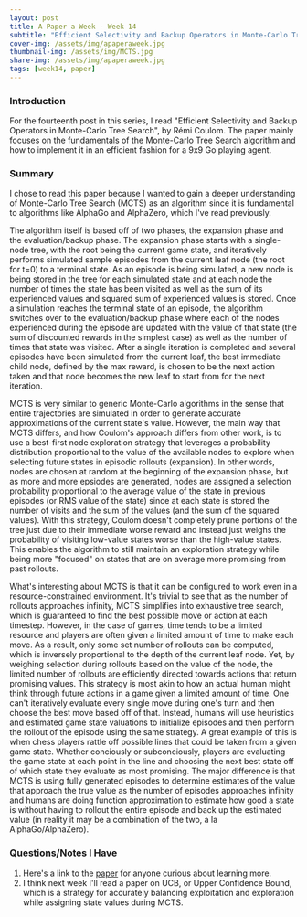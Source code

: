 ```yaml
---
layout: post
title: A Paper a Week - Week 14
subtitle: "Efficient Selectivity and Backup Operators in Monte-Carlo Tree Search, by Rémi Coulom"
cover-img: /assets/img/apaperaweek.jpg
thumbnail-img: /assets/img/MCTS.jpg
share-img: /assets/img/apaperaweek.jpg
tags: [week14, paper]
---
```


### Introduction
For the fourteenth post in this series, I read "Efficient Selectivity and Backup Operators in Monte-Carlo Tree Search", by Rémi Coulom. The paper mainly focuses on the fundamentals of the Monte-Carlo Tree Search algorithm and how to implement it in an efficient fashion for a 9x9 Go playing agent.


### Summary
I chose to read this paper because I wanted to gain a deeper understanding of Monte-Carlo Tree Search (MCTS) as an algorithm since it is fundamental to algorithms like AlphaGo and AlphaZero, which I've read previously.

The algorithm itself is based off of two phases, the expansion phase and the evaluation/backup phase. The expansion phase starts with a single-node tree, with the root being the current game state, and iteratively performs simulated sample episodes from the current leaf node (the root for t=0) to a terminal state. As an episode is being simulated, a new node is being stored in the tree for each simulated state and at each node the number of times the state has been visited as well as the sum of its experienced values and squared sum of experienced values is stored. Once a simulation reaches the terminal state of an episode, the algorithm switches over to the evaluation/backup phase where each of the nodes experienced during the episode are updated with the value of that state (the sum of discounted rewards in the simplest case) as well as the number of times that state was visited. After a single iteration is completed and several episodes have been simulated from the current leaf, the best immediate child node, defined by the max reward, is chosen to be the next action taken and that node becomes the new leaf to start from for the next iteration.

MCTS is very similar to generic Monte-Carlo algorithms in the sense that entire trajectories are simulated in order to generate accurate approximations of the current state's value. However, the main way that MCTS differs, and how Coulom's approach differs from other work, is to use a best-first node exploration strategy that leverages a probability distribution proportional to the value of the available nodes to explore when selecting future states in episodic rollouts (expansion). In other words, nodes are chosen at random at the beginning of the expansion phase, but as more and more epsiodes are generated, nodes are assigned a selection probability proportional to the average value of the state in previous episodes (or RMS value of the state) since at each state is stored the number of visits and the sum of the values (and the sum of the squared values). With this strategy, Coulom doesn't completely prune portions of the tree just due to their immediate worse reward and instead just weighs the probability of visiting low-value states worse than the high-value states. This enables the algorithm to still maintain an exploration strategy while being more "focused" on states that are on average more promising from past rollouts.

What's interesting about MCTS is that it can be configured to work even in a resource-constrained environment. It's trivial to see that as the number of rollouts approaches infinity, MCTS simplifies into exhaustive tree search, which is guaranteed to find the best possible move or action at each timestep. However, in the case of games, time tends to be a limited resource and players are often given a limited amount of time to make each move. As a result, only some set number of rollouts can be computed, which is inversely proportional to the depth of the current leaf node. Yet, by weighing selection during rollouts based on the value of the node, the limited number of rollouts are efficiently directed towards actions that return promising values. This strategy is most akin to how an actual human might think through future actions in a game given a limited amount of time. One can't iteratively evaluate every single move during one's turn and then choose the best move based off of that. Instead, humans will use heuristics and estimated game state valuations to initialize episodes and then perform the rollout of the episode using the same strategy. A great example of this is when chess players rattle off possible lines that could be taken from a given game state. Whether conciously or subconciously, players are evaluating the game state at each point in the line and choosing the next best state off of which state they evaluate as most promising. The major difference is that MCTS is using fully generated episodes to determine estimates of the value that approach the true value as the number of episodes approaches infinity and humans are doing function approximation to estimate how good a state is without having to rollout the entire episode and back up the estimated value (in reality it may be a combination of the two, a la AlphaGo/AlphaZero).


### Questions/Notes I Have
1. Here's a link to the [paper](https://www.remi-coulom.fr/CG2006/) for anyone curious about learning more.
2. I think next week I'll read a paper on UCB, or Upper Confidence Bound, which is a strategy for accurately balancing exploitation and exploration while assigning state values during MCTS.